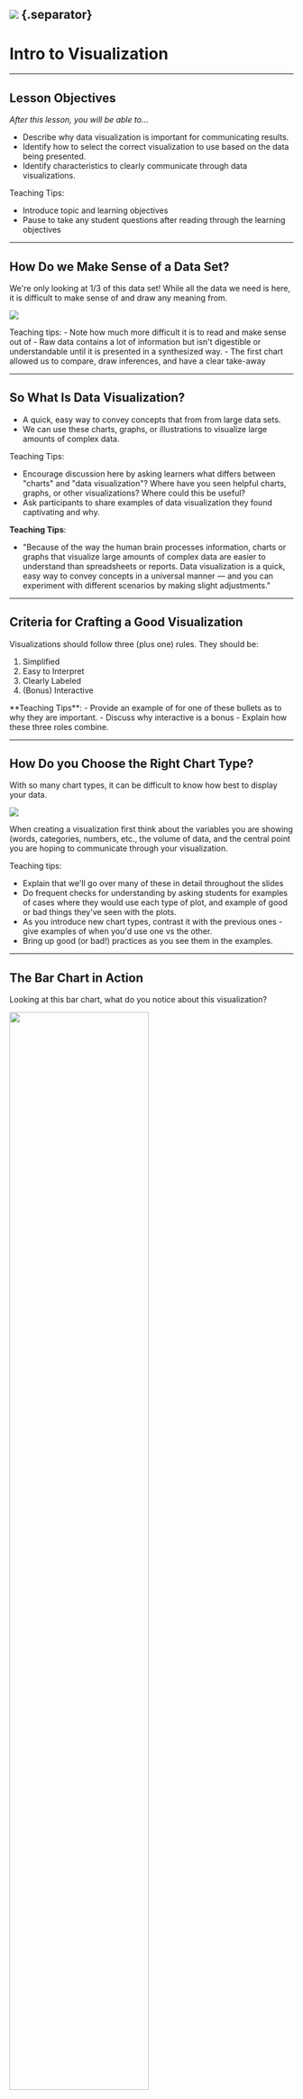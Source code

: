 <!--
title: Intro to Visualization
type: lesson
duration: "00:40"
creator: Emma Freeman [originating from David Yerrington's python-data-viz-principles lesson]
-->

## ![](https://s3.amazonaws.com/python-ga/images/GA_Cog_Medium_White_RGB.png)  {.separator}

<h1>Intro to Visualization</h1>

<!--


## Overview
This lesson introduces students to the concept of data visualization - what it is, why it's important, the components of a great data visualization. Near the end, there's a section to help students understand when they would use a bar chart, pie chart, scatter plot, or histogram.

## Important Notes or Prerequisites

The next lesson is on Pandas and actually building these graphs. This lesson is all about understanding the different types of graphs and their use cases.


## Learning Objectives
*After this lesson, students will be able to...*

- Describe why data visualization is important.
- Identify the characteristics of a great data visualization.
- Identify when you would use a bar chart, pie chart, scatter plot, and histogram.

## Duration
45 minutes.

---

## Suggested Agenda

| Time | Activity | Purpose |
| --- | --- | --- |
| 0:00 - 0:03 | Welcome |
| 0:03 - 0:08  | Data Visualization |
| 0:08 - 0:30  | Types of Plots |
| 0:30 - 0:42  | Visualization Tips |
| 0:42 - 0:45  | Summary |

## Materials and Preparation
- Send out the link to the presentation slides to students.
- No out of the ordinary prep needed

## Differentiation and Extensions
- There is a lot to say about best practices for data visualization! Feel free to add slides of your own.

## In Class: Materials
- Projector
- Internet connection
- Jupyter Notebooks
- Python3
-->


---

## Lesson Objectives
*After this lesson, you will be able to...*

* Describe why data visualization is important for communicating results.
* Identify how to select the correct visualization to use based on the data being presented.
* Identify characteristics to clearly communicate through data visualizations.

<aside class="notes">
Teaching Tips:

- Introduce topic and learning objectives
- Pause to take any student questions after reading through the learning objectives
</aside>

---

## How Do we Make Sense of a Data Set?

We're only looking at 1/3 of this data set! While all the data we need is here, it is difficult to make sense of and draw any meaning from.

![](https://s3.amazonaws.com/ga-instruction/assets/python-fundamentals/flight-data-set.png)


<aside class="notes">
Teaching tips:
- Note how much more difficult it is to read and make sense out of
- Raw data contains a lot of information but isn't digestible or understandable until it is presented in a synthesized way.
- The first chart allowed us to compare, draw inferences, and have a clear take-away
</aside>


---

## So What Is Data Visualization?

- A quick, easy way to convey concepts that from from large data sets.
- We can use these charts, graphs, or illustrations to visualize large amounts of complex data.

<!--VISUALS: create venn diagram similar to this one (http://www.bethkanter.org/data-viz-2/) but simplified-->

<aside class="notes">
Teaching Tips:

- Encourage discussion here by asking learners what differs between "charts" and "data visualization"? Where have you seen helpful charts, graphs, or other visualizations? Where could this be useful?
- Ask participants to share examples of data visualization they found captivating and why.

**Teaching Tips**:

- "Because of the way the human brain processes information, charts or graphs that visualize large amounts of complex data are easier to understand than spreadsheets or reports.  Data visualization is a quick, easy way to convey concepts in a universal  manner — and you can experiment with different scenarios by making slight adjustments."
</aside>

---

## Criteria for Crafting a Good Visualization

Visualizations should follow three (plus one) rules. They should be:

1. Simplified
2. Easy to Interpret
3. Clearly Labeled
4. (Bonus) Interactive

<aside class="notes">
**Teaching Tips**:
- Provide an example of for one of these bullets as to why they are important.
- Discuss why interactive is a bonus
- Explain how these three roles combine.  
</aside>

---

## How Do you Choose the Right Chart Type?

With so many chart types, it can be difficult to know how best to display your data.

![](https://s3.amazonaws.com/ga-instruction/assets/python-fundamentals/chart_types.png)

When creating a visualization first think about the variables you are showing (words, categories, numbers, etc., the volume of data, and the central point you are hoping to communicate through your visualization.

<aside class="notes">
Teaching tips:

- Explain that we'll go over many of these in detail throughout the slides
- Do frequent checks for understanding by asking students for examples of cases where they would use each type of plot, and example of good or bad things they've seen with the plots.
- As you introduce new chart types, contrast it with the previous ones - give examples of when you'd use one vs the other.
- Bring up good (or bad!) practices as you see them in the examples.
</aside>

---


## The Bar Chart in Action

Looking at this bar chart, what do you notice about this visualization?

<img src="https://espnfivethirtyeight.files.wordpress.com/2016/08/koeze-olympics-age-3.png" style="width:70%; height: auto" />


<aside class="notes">
Teaching Tips:
- Ask what is happening with the ordering of the bars here? Why would the designer make that choice?
- How about the coloring? What do you notice about that?
- Finally, what can you tell about this chart from the title?

**Teaching Tips**:

- Bar charts are one of the most common ways of visualizing data. Why? Because they make it easy to compare information, revealing highs and lows quickly. Bar charts are most effective when you have numerical data that splits neatly into different categories.
</aside>

---

## When to Use a Bar Chart
Bar charts are one of the most simple and frequently used chart types. They are useful for illustrating either one string or one numeric variable, quickly comparing information, or for show exact values.

When thinking about using a bar chart consider:
- Will you use vertical or horizontal bars?
- How will you number your axis (it is always best to start at zero)?
- How will you order your bars?

<aside class="notes">
**Teaching Tips**:
- Before moving to the next slide ask, when would you use a bar chart?
</aside>

---


## The Pie Chart in Action

As you can see from this example pie charts can be effective for proportions or percentages.

![](https://www.csisun.com/wp-content/uploads/2012/07/solarhotwaterpiechart.jpg)


<aside class="notes">
**Teaching Tips**:

- Pie charts are the most commonly misused chart type.
- Pie charts show the relationship of parts out of whole.
- Why do they work well with proportions or percentages? Because those two types of information show the relationship of parts to a whole.
</aside>

---

## When to Use the Pie Chart Type

Pie charts are commonly misused. They show a part-to-whole relationship when the total amount is one of your variable and you'd like to show the subdivision of variables.

When thinking about using a pie chart consider:
- The more variables you have, as in the more slices of your pie you'll have, the harder it is to read.
- Area is _very_ difficult for the eye to read, so if any of your wedges are similarly sized think about a different chart type.
- If you want to compare data, leave it to bars or stacked bars. If your viewer has to work to translate pie wedges into relevant data or compare pie charts to one another, the key points you're trying to convey might go unnoticed.

<aside class="notes">
**Teaching Tips**:

- Before moving to the next slide ask, when would you use a pie chart?
</aside>

---

## The Scatter Plot in Action

This scatter plot uses a combination of text, coloring, and labelling to describe the data. What is clear or unclear from this chart about the data set?

<img src="http://kbroman.files.wordpress.com/2013/02/science_scores.png" style="width: 70%; height: auto" />

<aside class="notes">
**Teaching Tips**:

- Start a discussion around how clear or legible this chart type is.
- Ask, what the midline is doing here? How about the legend?
</aside>

---

## When to Use a Scatter Plot

Scatterplots are great for data dense visualizations and clusters. They are most effective for trends, concentrations, and outliers. They can be especially useful to see what you want to investigate further.


When thinking about using a scatter plot consider:
- This chart type is not as common so can me more difficult for an audience to read.
- If dots are covering up each other, consider a different chart type.
- A bubble chart is one variation on the scatter plot.

<aside class="notes">
**Teaching Tips**:

- Scatter plots are a great way to give you a sense of trends, concentrations, and outliers, and are great to use while exploring your data. This will provide a clear idea of what you may want to investigate further.
</aside>

---

## Knowledge Check: Choosing a Chart


Annual sales in each state for a grocery store chain?

- Bar chart.
- Pie chart.
- Scatterplot.

<aside class="notes">
**Teaching Tips**:

- Which type of chart do you think we should use in the following cases?
(bar)
</aside>

---

## When to Use a Histogram


- Effective for distribution across groups.

![](https://s3.amazonaws.com/ga-instruction/assets/python-fundamentals/histogram.png)

<aside class="notes">
**Teaching Tips**:

- Histograms are useful when you want to see how your data are distributed across groups. Important: histograms are not the same thing as a bar chart! Histograms look similar to bar charts, but with bar charts, each column represents a group defined by a categorical variable; and with histograms, each column represents a group defined by a continuous, quantitative variable.
- One implication of this distinction: with a histogram, it can be appropriate to talk about the the tendency of the observations to fall more on the low end or the high end of the X axis.
- With bar charts, however, the X axis does not have a low end or a high end; because the labels on the X axis are categorical - not quantitative.
</aside>

---

## Bar Chart vs Histogram

The main difference between a bar chart and histogram is that histograms are used to show distributions of variables while bar charts are used to _compare_ variables.

![](https://qph.fs.quoracdn.net/main-qimg-237e649130e7ae0245e003a6a1949b91.webp)

<aside class="notes">
**Teaching Tips**:
- Pause here to make sure the difference is clear as these two chart types are very similar.
- When would you use a histogram? What about a bar chart?
</aside>

---

## Which type of chart?

Relationship of average income to education level?


- Bar chart.
- Pie chart.
- Scatterplot.
- Histogram.


<aside class="notes">
**Teaching Tips**:

- Which type of chart do you think we should use in the following cases?
(scatter)
</aside>

---

## A Line Chart in Action

Line graphs are an excellent way to show change over time. While bar charts can also show time, they don't show it in a continuous way like a line chart.

![](https://static.guim.co.uk/sys-images/Guardian/Pix/maps_and_graphs/2012/4/25/1335374489202/Recession-and-recovery-ch-001.gif)

<aside class="notes">
**Teaching Tips**:
- Ask, how could time  be represented differently with this chart type?

</aside>

---

## When to Use a Line Chart

Line charts are particularly good at showing how a variable change over time. They work best if you have one date variable and one number variable.

When thinking about using a line chart consider:
- How many lines you'll need on your graph, the more overlapping lines there are, the harder your chart will be to read.
- Consider how many colors you need to use for your lines. Giving each line its own color forces the viewer to scan back and forth from the key to the graph.
- Individual data points can be hard to read, but line charts are good for showing overall trends.
- Similar to bar charts, try and start at 0 on your x axis.

<aside class="notes">
**Teaching Tips**:
- Explain what is meant by overall trends.
</aside>

---

## Knowledge Check: Which type of chart?

Change in average income since 1960 for American adults?

- Bar chart.
- Pie chart.
- Scatterplot.
- Line chart.
- Histogram.


<aside class="notes">
**Teaching Tips**:

- Which type of chart do you think we should use in the following cases?
(line or scatter)
</aside>

---

## Returning to How to Choose the Right Chart


Check out [this series of charts](https://i.redd.it/e7alp8yrnb711.png): `https://i.redd.it/e7alp8yrnb711.png`

- Which is easiest to view the data?

<p class="fragment">
It's subjective! There are pros and cons to each. Choosing a chart type depends firstly on the data you have. Secondly, it depends on the clearest way to convey your message. The alignment of these two aspects will help you decide what type of visualization to use.
</p>


<aside class="notes">
**Teaching Tips**:

- The choice of visualization should depend what you are trying to show. Here is a helpful flowchart that you can use to determine the best type of visualizations.
</aside>

---

## Charts & Code

There is an increasing array of libraries and tools to allow us to use code to create visualize data in compelling and approachable ways.

Check out this complex chart that was made using Python!

<img src="https://s3.amazonaws.com/ga-instruction/assets/python-fundamentals/flight-chart.jpg" style="width: 70%; height: auto;"  />

*Source: u/dx034 on Reddit*

<aside class="notes">
Teaching tips:
- Note that it seems intricate but was created with code.
- Discuss how an understanding of chart types can help us become better at working with and displaying data using code.
</aside>

---

## Group Activity: Exploring Good Visualizations

Get in small groups of 2-3.

Go to [https://www.reddit.com/r/dataisbeautiful/top/](https://www.reddit.com/r/dataisbeautiful/top/). These are all data visualizations created by people like you!

Pick one that you think is particularly good and one that is particular bad. Why? What are the characteristics?

<aside class="notes">
**Teaching tip**:

- Give them time to think about this, then have learners present to the class.
</aside>


---

## Visual Attributes of Good Data Visualization

Some attributes affect our brain more strongly.

In order of focus:

- Position
- Color
- Size

<aside class="notes">
**Teaching Tips**:

- What are some attributes you think are important for data visualizations to have? Some have more of an effect on our brains than others. The ones we tend to focus on most are position, then color, then size.
- Let's take a look at what Jeffrey Shaffer, who teaches data visualization at the University of Cincinnati, thinks:
</aside>

---

## Summary

- The chart type you select should accurately represent the variables you are pulling from data in a way that is clearly readable for your audience.
- Visual considerations include: position, color, order, size. What else?
- With data visualizations becoming increasingly popular, a clean and clear chart goes a long way in conveying a message from a data set.

<aside class="notes">
Teaching Tips:
- Wrap up the learning and share additional resources and next steps.
- If you have extra time at the end, head to the Data is Beautiful reddit page and pull up various visualizations; discuss what makes each one good or bad.
</aside>

---

## Additional Resources

- A great short article on [when pie charts are better?](http://annkemery.com/pie-chart-guidelines/)
- [A gallery of charts](https://github.com/mbostock/d3/wiki/Gallery)
- [A Stats Video](https://www.youtube.com/watch?v=hVimVzgtD6w)
- [SAS: Data Viz](http://www.sas.com/en_us/insights/big-data/data-visualization.html)
- [A guide to when to use each chart](https://drive.google.com/file/d/0Bx2SHQGVqWasT1l4NWtLclJJcWM/view)
- [44 Types of Graphs](http://blog.visme.co/types-of-graphs/)
- [Advice on making good visualizations](https://www.gooddata.com/blog/8-ways-turn-good-data-great-visualizations)
- [Reddit's Data Visualization forum](http://reddit.com/r/dataisbeautiful)

